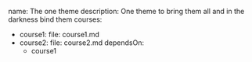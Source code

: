 name: The one theme
description: One theme to bring them all and in the darkness bind them
courses:
  - course1: 
    file: course1.md
  - course2:
    file: course2.md
    dependsOn:
      - course1
